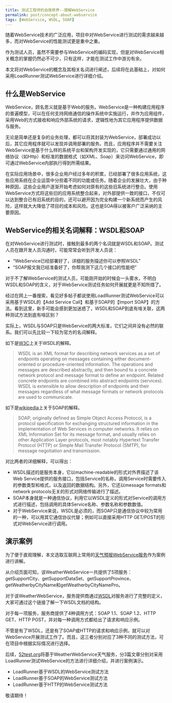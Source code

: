 ```yaml
---
title: 测试工程师的自我修养--理解WebService
permalink: post/concept-about-webservice
tags: [WebService, WSDL, SOAP]
---
```


随着WebService技术的广泛应用，项目中对WebService进行测试的需求越来越多，而对WebService的性能测试更是重中之重。

作为测试人员，虽然不需要参与WebService的编码实现，但是对WebService相关概念的掌握仍然必不可少，只有这样，才能在测试工作中游刃有余。

本文将对WebService的概念及其相关名词进行阐述，后续将在此基础上，对如何采用LoadRunner测试WebService进行详细介绍。

## 什么是WebService

WebService，顾名思义就是基于Web的服务。WebService是一种构建应用程序的普遍模型，可以在任何支持网络通信的操作系统中实施运行，并作为应用组件，采用Web的方式接收和响应外部系统的请求，逻辑性地为其它应用程序提供数据与服务。

无论是简单还是复杂的业务处理，都可以将其封装为WebService，部署成功以后，其它应用程序就可以发现并调用部署的服务。而且，应用程序并不需要关注WebService是基于什么样的系统平台和架构开发实现的，它只需要通过通用的网络协议（如Http）和标准的数据格式（如XML、Soap）来访问WebService，即可通过WebService内部执行得到所需结果。

在实际应用场景中，很多企业用户经过多年的积累，已经部署了很多应用系统，这些应用系统在企业运营中分担着不同的功能或任务。随着企业的发展壮大，由于种种原因，这些企业用户逐渐开始考虑如何对原有的这些旧系统进行整合。使用WebService方式将这些旧的应用系统整合起来，对外部提供一致的接口，不仅可以达到整合已有旧系统的目的，还可以避开因为完全构建一个新系统而产生的风险，这样就大大降低了项目的成本和风险。这也是SOA得以被客户广泛采纳的主要原因。

## WebService的相关名词解释：WSDL和SOAP

在对WebService进行测试时，接触到最多的两个名词就是WSDL和SOAP。测试人员在跟开发人员沟通时，可能常常会听到开发人员说：

- “WebService已经部署好了，详细的服务描述你可以参照WSDL”
- “SOAP报文我已经准备好了，你帮我测下这几个接口的性能吧”

对于不了解WebService的测试人员，可能刚开始的时候会一头雾水，不明白WSDL和SOAP的含义，对于WebService测试任务如何开展就更是不知所措了。

经过在网上一番搜索，看见好多帖子都说使用LoadRunner测试WebService可以采用基于WSDL的【Add Service Call】和基于SOAP的【Import SOAP】的方法。看到这里，新手可能会感到更加迷惑了，WSDL和SOAP到底有啥关联，这两种测试方法到底有啥区别？

实际上，WSDL与SOAP只是WebService的两大标准，它们之间并没有必然的联系。我们可以先比较一下较为官方的名词解释。

如下是[W3C](http://www.w3.org/TR/wsdl)上关于WSDL的解释。

> WSDL is an XML format for describing network services as a set of endpoints operating on messages containing either document-oriented or procedure-oriented information. The operations and messages are described abstractly, and then bound to a concrete network protocol and message format to define an endpoint. Related concrete endpoints are combined into abstract endpoints (services). WSDL is extensible to allow description of endpoints and their messages regardless of what message formats or network protocols are used to communicate.

如下是[wikipedia](http://en.wikipedia.org/wiki/SOAP)上关于SOAP的解释。

> SOAP, originally defined as Simple Object Access Protocol, is a protocol specification for exchanging structured information in the implementation of Web Services in computer networks. It relies on XML Information Set for its message format, and usually relies on other Application Layer protocols, most notably Hypertext Transfer Protocol (HTTP) or Simple Mail Transfer Protocol (SMTP), for message negotiation and transmission.

对比两者的详细解释，可以得出：

- WSDL描述的是服务本身，它以machine-readable的形式对外界描述了该Web Service提供的服务接口，包括Service的名称，调用Service时需要传入的参数类型和格式，以及返回的数据结构。另外，它还以message formats和network protocols无关的形式对网络传输进行了描述。
- SOAP本身就是一种通信协议，利用它以WSDL定义的形式对Service的调用方式进行描述，包括调用的具体Service名称、参数名称和参数数值。
- 对于WebService来说，WSDL是必须的，而SOAP只是通信协议中较为常用的一种，可以用其它通信协议代替；例如可以直接采用HTTP GET/POST的形式对WebService进行调用。

## 演示案例

为了便于直观理解，本文选取互联网上常用的[天气预报WebService服务](http://webservice.webxml.com.cn/WebServices/WeatherWebService.asmx)作为案例进行讲解。

从介绍页面可知，该WeatherWebService一共提供了5项服务：getSupportCity、getSupportDataSet、getSupportProvince、getWeatherbyCityName和getWeatherbyCityNamePro。

对于该WeatherWebService，服务提供商通过[WSDL](
http://webservice.webxml.com.cn/WebServices/WeatherWebService.asmx?WSDL)对服务进行了完整的定义，大家可通过这个链接了解一下WSDL文档的结构。

对于每一项服务，服务商提供了4种调用方式：SOAP 1.1、SOAP 1.2、HTTP GET、HTTP POST，并对每一种调用方式都给出了请求和响应示例。

不管是有了WSDL，还是有了SOAP或HTTP的请求和响应示例，就可以对WebService开展测试工作了。而且，这三者分别对应了3种不同的测试方法，可在项目中根据实际情况进行选择。

后续，[52test.org](http://52test.org)将基于WeatherWebService天气服务，分3篇文章分别对采用LoadRunner测试WebService的方法进行详细介绍，并进行案例演示。

- LoadRunner基于WSDL的WebService测试方法
- LoadRunner基于SOAP的WebService测试方法
- LoadRunner基于HTTP的WebService测试方法

敬请期待！
